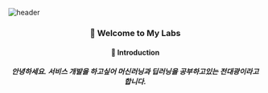 ![header](https://capsule-render.vercel.app/api?type=waving&color=gradient&customColorList=0,2,2,5,30&height=250&section=header&text=Teddy's%20Laboratory&fontSize=70)
<h3><div align="center"> 👋 Welcome to My Labs </div></h3>

<h4><div align="center"> 💬 Introduction </div></h4>
<h5><div align="center"> 안녕하세요.
  서비스 개발을 하고싶어 머신러닝과 딥러닝을 공부하고있는
  전대광이라고 합니다. </div></h5>





<!--
**devTeddyB/devTeddyB** is a ✨ _special_ ✨ repository because its `README.md` (this file) appears on your GitHub profile.

Here are some ideas to get you started:

- 🔭 I’m currently working on ...
- 🌱 I’m currently learning ...
- 👯 I’m looking to collaborate on ...
- 🤔 I’m looking for help with ...
- 💬 Ask me about ...
- 📫 How to reach me: ...
- 😄 Pronouns: ...
- ⚡ Fun fact: ...
-->

